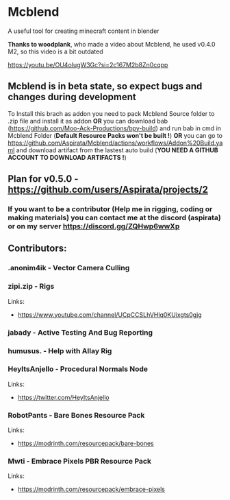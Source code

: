 # Mcblend
A useful tool for creating minecraft content in blender

**Thanks to woodplank**, who made a video about Mcblend, he used v0.4.0 M2, so this video is a bit outdated

https://youtu.be/OU4oIugW3Gc?si=2c167M2b8Zn0cqpp

## Mcblend is in beta state, so expect bugs and changes during development

To Install this brach as addon you need to pack Mcblend Source folder to .zip file and install it as addon **OR** you can download bab (https://github.com/Moo-Ack-Productions/bpy-build) and run bab in cmd in Mcblend Folder (**Default Resource Packs won't be built !**) **OR** you can go to https://github.com/Aspirata/Mcblend/actions/workflows/Addon%20Build.yaml and download artifact from the lastest auto build (**YOU NEED A GITHUB ACCOUNT TO DOWNLOAD ARTIFACTS !**)

## Plan for v0.5.0 - https://github.com/users/Aspirata/projects/2

### If you want to be a contributor (Help me in rigging, coding or making materials) you can contact me at the discord (aspirata) or on my server https://discord.gg/ZQHwp6wwXp

## Contributors:

### .anonim4ik - Vector Camera Culling

### zipi.zip - Rigs

Links:
- https://www.youtube.com/channel/UCpCCSLhVHlq0KUixgts0gjg

### jabady - Active Testing And Bug Reporting

### humusus. - Help with Allay Rig

### HeyItsAnjello - Procedural Normals Node

Links:
- https://twitter.com/HeyItsAnjello

### RobotPants - Bare Bones Resource Pack

Links:
- https://modrinth.com/resourcepack/bare-bones

### Mwti - Embrace Pixels PBR Resource Pack

Links:
- https://modrinth.com/resourcepack/embrace-pixels